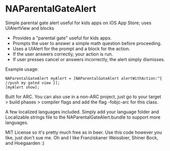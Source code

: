 NAParentalGateAlert
===================

Simple parental gate alert useful for kids apps on iOS App Store; uses UIAlertView and blocks

- Provides a "parental gate" useful for kids apps.
- Prompts the user to answer a simple math question before proceeding.
- Uses a UIAlert for the prompt and a block for the action.
- If the user answers correctly, your action is run.
- If user presses cancel or answers incorrectly, the alert simply dismisses.

Example usage:

    NAParentalGateAlert myAlert = [NAParentalGateAlert alertWithAction:^{ //push my gated view }];
    [myAlert show];


Built for ARC.  You can also use in a non-ARC project, just go to
your target > build phases > compiler flags and add the flag -fobjc-arc for this class.

A few localized languages included.  Simply add your language folder and Localizable.strings file
to the NAParentalGateAlert.bundle to support more languages.

MIT License so it's pretty much free as in beer.  Use this code however you like, just don't sue me.
Oh and I like Franziskaner Weissbier, Shiner Bock, and Hoegaarden :)


